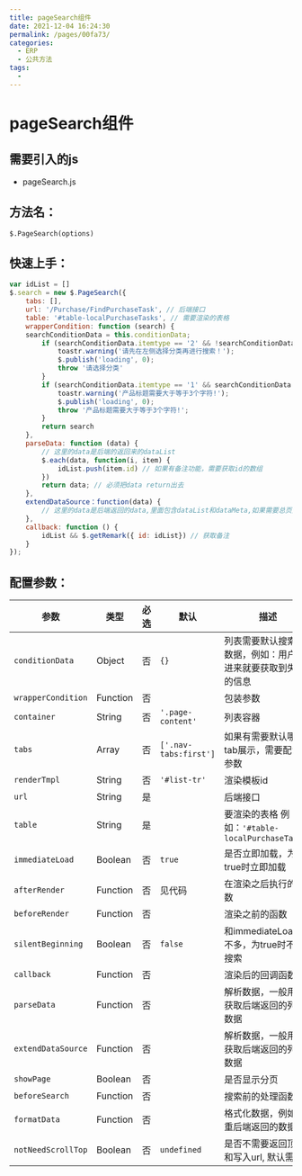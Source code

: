 ```yaml
---
title: pageSearch组件
date: 2021-12-04 16:24:30
permalink: /pages/00fa73/
categories:
  - ERP
  - 公共方法
tags:
  - 
---
```

# pageSearch组件
## 需要引入的js
- pageSearch.js

## 方法名：
`$.PageSearch(options)`

## 快速上手：
```javascript
var idList = []
$.search = new $.PageSearch({
	tabs: [],
	url: '/Purchase/FindPurchaseTask', // 后端接口
	table: '#table-localPurchaseTasks', // 需要渲染的表格
	wrapperCondition: function (search) {
	searchConditionData = this.conditionData;
		if (searchConditionData.itemtype == '2' && !searchConditionData.categoryId) {
			toastr.warning('请先在左侧选择分类再进行搜索！');
			$.publish('loading', 0);
			throw '请选择分类'
		}
		if (searchConditionData.itemtype == '1' && searchConditionData.searchtype === 'title' && searchConditionData.keyword && searchConditionData.keyword.length < 3) {
			toastr.warning('产品标题需要大于等于3个字符!');
			$.publish('loading', 0);
			throw '产品标题需要大于等于3个字符!';
		}
		return search
	},
	parseData: function (data) {
		// 这里的data是后端的返回来的dataList
		$.each(data, function(i, item) {
			idList.push(item.id) // 如果有备注功能，需要获取id的数组
		})
		return data; // 必须把data return出去
	},
	extendDataSource：function(data) {
		// 这里的data是后端返回的data,里面包含dataList和dataMeta,如果需要总页数或者总数据个数等信息，需要在这里获取
	},
	callback: function () {
		idList && $.getRemark({ id: idList}) // 获取备注
	}
});
```

## 配置参数：
|参数|类型|必选|默认|描述|
|----|----|---|---|----|
|`conditionData`|Object|否| `{}` |列表需要默认搜索的数据，例如：用户一进来就要获取到失败的信息|
|`wrapperCondition`|Function|否||包装参数|
|`container`|String|否| `'.page-content'` |列表容器|
|`tabs`|Array|否| `['.nav-tabs:first']` |如果有需要默认哪个tab展示，需要配置此参数|
|`renderTmpl`|String|否| `'#list-tr'` |渲染模板id|
|`url`|String|是|  |后端接口|
|`table`|String|是|  |要渲染的表格 例如：`'#table-localPurchaseTasks'`|
|`immediateLoad`|Boolean|否|`true`|是否立即加载，为true时立即加载|
|`afterRender`|Function|否|见代码|在渲染之后执行的函数|
|`beforeRender`|Function|否||渲染之前的函数|
|`silentBeginning`|Boolean|否|`false`|和immediateLoad差不多，为true时不做搜索|
|`callback`|Function|否||渲染后的回调函数|
|`parseData`|Function|否||解析数据，一般用于获取后端返回的列表数据|
|`extendDataSource`|Function|否||解析数据，一般用于获取后端返回的列表数据|
|`showPage`|Boolean|否||是否显示分页|
|`beforeSearch`|Function|否||搜索前的处理函数|
|`formatData`|Function|否||格式化数据，例如去重后端返回的数据|
|`notNeedScrollTop`|Boolean|否|`undefined`|是否不需要返回顶部和写入url, 默认需要|



